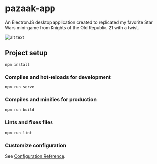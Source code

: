 # pazaak-app
An ElectronJS desktop application created to replicated my favorite Star Wars mini-game from Knights of the Old Republic. 21 with a twist. 

![alt text](https://github.com/PazaakApp/PazaakExample.gif)

## Project setup
```
npm install
```

### Compiles and hot-reloads for development
```
npm run serve
```

### Compiles and minifies for production
```
npm run build
```

### Lints and fixes files
```
npm run lint
```

### Customize configuration
See [Configuration Reference](https://cli.vuejs.org/config/).
